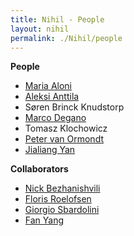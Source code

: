 ```yaml
---
title: Nihil - People
layout: nihil
permalink: ./Nihil/people
---
```


**People**

- [Maria Aloni](https://www.marialoni.org) 
- [Aleksi Anttila](https://researchportal.helsinki.fi/en/persons/aleksi-ilari-anttila)
- Søren Brinck Knudstorp
- [Marco Degano](https://m-degano.github.io)
- Tomasz Klochowicz
- [Peter van Ormondt](https://www.vanormondt.net/~peter/)
- [Jialiang Yan](https://yanjialiang.com)

**Collaborators**

- [Nick Bezhanishvili](https://staff.fnwi.uva.nl/n.bezhanishvili/)
- [Floris Roelofsen](https://www.florisroelofsen.com)
- [Giorgio Sbardolini](https://sites.google.com/view/giorgiosbardolini/home)
- [Fan Yang](https://sites.google.com/site/fanyanghp/)


